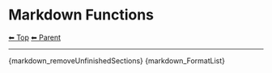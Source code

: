 # Markdown Functions

<!-- TEMPLATE header 2 -->
[⬅ Top](index.md) [⬅ Parent ](../index.md)
<hr />

{markdown_removeUnfinishedSections}
{markdown_FormatList}
